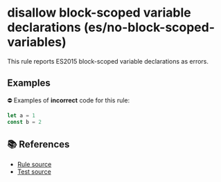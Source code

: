 # disallow block-scoped variable declarations (es/no-block-scoped-variables)

This rule reports ES2015 block-scoped variable declarations as errors.

## Examples

⛔ Examples of **incorrect** code for this rule:

```js
let a = 1
const b = 2
```

## 📚 References

- [Rule source](https://github.com/mysticatea/eslint-plugin-es/blob/v1.2.0/lib/rules/no-block-scoped-variables.js)
- [Test source](https://github.com/mysticatea/eslint-plugin-es/blob/v1.2.0/tests/lib/rules/no-block-scoped-variables.js)
